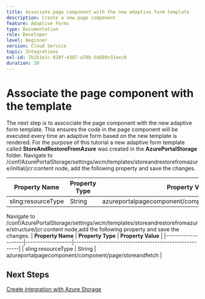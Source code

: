 ```yaml
---
title: Associate page component with the new adaptive form template
description: Create a new page component
feature: Adaptive Forms
type: Documentation
role: Developer
level: Beginner
version: Cloud Service
topic: Integrations
exl-id: 7b2b1e1c-820f-4387-a78b-5d889c31eec0
duration: 30
---
```

# Associate the page component with the template

The next step is to asscociate the page component with the new adaptive form template. This ensures the code in the page component will be executed every time an adaptive form based on the new template is rendered. For the purpose of this tutorial a new adaptive form template called **StoreAndRestoreFromAzure** was created in the **AzurePortalStorage** folder.
Navigate to /conf/AzurePortalStorage/settings/wcm/templates/storeandrestorefromazure/initial/jcr:content node, add the following property and save the changes.

| **Property Name**  | **Property Type** | **Property Value**                                    |
|--------------------|-------------------|-------------------------------------------------------|
| sling:resourceType | String            | azureportalpagecomponent/component/page/storeandfetch |

Navigate to /conf/AzurePortalStorage/settings/wcm/templates/storeandrestorefromazure/structure/jcr:content node,add the following property and save the changes.
| **Property Name**  | **Property Type** | **Property Value**                                    |
|--------------------|-------------------|-------------------------------------------------------|
| sling:resourceType | String            | azureportalpagecomponent/component/page/storeandfetch |


## Next Steps

[Create integration with Azure Storage](./create-fdm.md)
